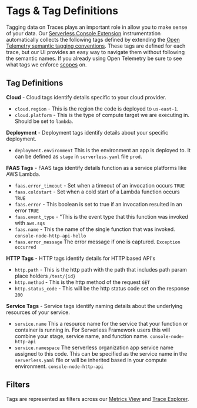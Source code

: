 <!--
title: Tags
menuText: Tags
description: Tag definitions and examples
menuOrder: 9
-->

# Tags & Tag Definitions

Tagging data on Traces plays an important role in allow you to make sense of
your data. Our [Serverless Console Extension](../platform/extension.md)
instrumentation automatically collects the following tags defined by extending
the [Open Telemetry semantic tagging conventions](https://github.com/open-telemetry/opentelemetry-specification/blob/main/specification/trace/semantic_conventions/http.md#common-attributes).
These tags are defined for each trace, but our UI provides an easy way to
navigate them without following the semantic names. If you already using Open
Telemetry be sure to see what tags we enforce [scopes](scopes.md) on. 

## Tag Definitions

**Cloud** - Cloud tags identify details specific to your cloud provider. 
- `cloud.region` - This is the region the code is deployed to `us-east-1`.
- `cloud.platform` - This is the type of compute target we are executing in.
Should be set to `lambda`.

**Deployment** - Deployment tags identify details about your specific
deployment.
- `deployment.environment` This is the environment an app is deployed to. It can
be defined as `stage` in `serverless.yaml` file `prod`.

**FAAS Tags** - FAAS tags identify details function as a service platforms like
AWS Lambda.
- `faas.error_timeout` - Set when a timeout of an invocation occurs `TRUE`
- `faas.coldstart` - Set when a cold start of a Lambda function occurs `TRUE` 
- `faas.error` - This boolean is set to true if an invocation resulted in an
error `TRUE`
- `faas.event_type` - "This is the event type that this function was invoked
with `aws.sqs`
- `faas.name` - This the name of the single function that was invoked. 
`console-node-http-api-hello`
- `faas.error_message` The error message if one is captured.
`Exception occurred`

**HTTP Tags** - HTTP tags identify details for HTTP based API's
- `http.path` - This is the http path with the path that includes path param
place holders `/test/{id}`
- `http.method` - This is the http method of the request `GET`
- `http.status_code` - This will be the http status code set on the response
`200`

**Service Tags** - Service tags identify naming details about the underlying
resources of your service. 
- `service.name` This a resource name for the service that your function or
container is running in. For Serverless Framework users this will combine your
stage, service name, and function name. `console-node-http-api`
- `service.namespace` The serverless organization app service name assigned to
this code. This can be specified as the service name in the `serverless.yaml`
file or will be inherited based in your compute environment.
`console-node-http-api`

## Filters

Tags are represented as filters across our [Metrics View](../using/metrics.md)
and [Trace Explorer](../using/traces.md).